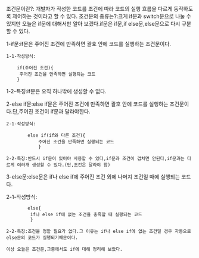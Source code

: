 조건문이란?: 개발자가 작성한 코드를 조건에 따라 코드의 실행 흐름을 다르게 동작하도록 제어하는 것이라고 할 수 있다.
조건문의 종류는?:크게 if문과 switch문으로 나눌 수 있지만 오늘은 if문에 대해서만 알아 보겠다.if문은 if문,if else문,else문으로 다시 구분할 수 있다.

1-if문:if문은 주어진 조건에 만족하면 괄호 안에 코드를 실행하는 조건문이다.

    1-1-작성방식:
    
        if(주어진 조건){
         주어진 조건을 만족하면 실행되는 코드       
        }
   1-2-특징:if문은 오직 하나밖에 생성할 수 없다.     
        
2-else if문:else if문은 주어진 조건에 만족하면 괄호 안에 코드를 실행하는 조건문이다.단,주어진 조건이 if문과 달라야한다.

    2-1-작성방식:
            
            else if(if와 다른 조건){
                주어진 조건을 만족하면 실행되는 코드
                }
            
    2-2-특징:반드시 if문이 있어야 사용할 수 있다,if문과 조건이 겹치면 안된다,if문과는 다르게 여러개 생성할 수 있다.(단,조건은 달라야 함)
    
3-else문:else문은 if나 else if에 주어진 조건 외에 나머지 조건일 때에 실행되는 코드다.

2-1-작성방식:
            
            else{
             if나 else if에 없는 조건을 충족할 때 실행되는 코드   
             }
            
    2-2-특징:조건을 정할 필요가 없다.그 이유는 if나 else if에 없는 조건일 경우 자동으로 else문의 코드가 실행되기때문이다.    
    
    이상 오늘은 조건문,그중에서도 if에 대해 정리해 보았다.
